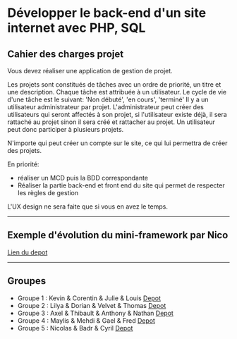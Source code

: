# Développer le back-end d'un site internet avec PHP, SQL

## Cahier des charges projet

Vous devez réaliser une application de gestion de projet.

Les projets sont constitués de tâches avec un ordre de priorité, un titre et une description.
Chaque tâche est attribuée à un utilisateur.
Le cycle de vie d'une tâche est le suivant: 'Non débuté', 'en cours', 'terminé'
Il y a un utilisateur administrateur par projet.
L'administrateur peut créer des utilisateurs qui seront affectés à son projet, si l'utilisateur existe déjà, il sera rattaché au projet sinon il sera créé et rattacher au projet.
Un utilisateur peut donc participer à plusieurs projets.

N'importe qui peut créer un compte sur le site, ce qui lui permettra de créer des projets.

En priorité:
- réaliser un MCD puis la BDD correspondante
- Réaliser la partie back-end et front end du site qui permet de respecter les règles de gestion

L'UX design ne sera faite que si vous en avez le temps.

---

## Exemple d'évolution du mini-framework par Nico

[Lien du depot](https://github.com/NicolasSoulay/ProjectManager)

---
## Groupes

 - Groupe 1 : Kevin & Corentin & Julie & Louis [Depot](https://github.com/Keir-oriyerdan/PHP_GestionProjet)
 - Groupe 2 : Lilya & Dorian & Velvet & Thomas [Depot](https://github.com/NairoD34/Projet-PHP)
 - Groupe 3 : Axel & Thibault & Anthony & Nathan [Depot](https://github.com/Tontico/TODO-PHP_PROJECT)
 - Groupe 4 : Maylis & Mehdi & Gael & Fred [Depot](https://github.com/GaelBuenoBarthe/tpPhp)
 - Groupe 5 : Nicolas & Badr & Cyril [Depot](https://github.com/badreddinemimouni/Projet_Groupe5)

